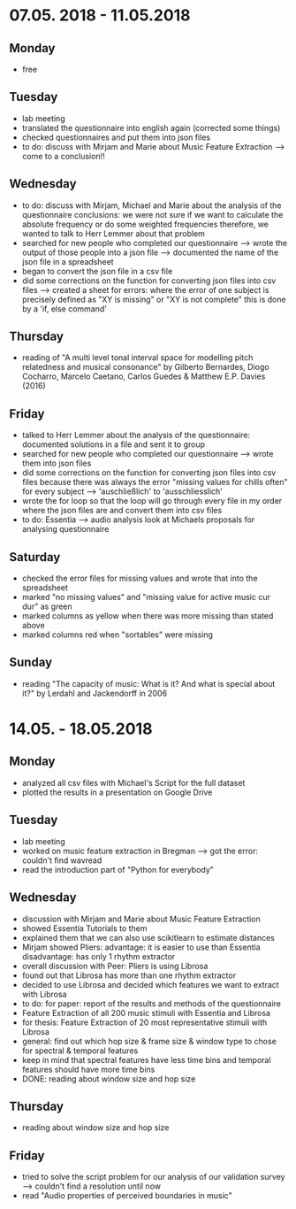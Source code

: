 # 07.05. 2018 - 11.05.2018
## Monday
- free

## Tuesday
- lab meeting
- translated the questionnaire into english again (corrected some things)
- checked questionnaires and put them into json files
- to do: discuss with Mirjam and Marie about Music Feature Extraction --> come to a conclusion!!

## Wednesday
- to do: discuss with Mirjam, Michael and Marie about the analysis of the questionnaire
conclusions: we were not sure if we want to calculate the absolute frequency or do some weighted frequencies
therefore, we wanted to talk to Herr Lemmer about that problem
- searched for new people who completed our questionnaire
--> wrote the output of those people into a json file
--> documented the name of the json file in a spreadsheet
- began to convert the json file in a csv file 
- did some corrections on the function for converting json files into csv files
--> created a sheet for errors: where the error of one subject is precisely defined as "XY is missing" or "XY is not complete"
this is done by a 'if, else command'

## Thursday
- reading of "A multi level tonal interval space for modelling pitch relatedness and musical consonance" by Gilberto Bernardes, Diogo Cocharro, Marcelo Caetano, Carlos Guedes & Matthew E.P. Davies (2016)

## Friday
- talked to Herr Lemmer about the analysis of the questionnaire: documented solutions in a file and sent it to group
- searched for new people who completed our questionnaire
--> wrote them into json files
- did some corrections on the function for converting json files into csv files because there was always the error "missing values for chills often" for every subject
--> 'auschließlich' to 'ausschliesslich'
- wrote the for loop so that the loop will go through every file in my order where the json files are and convert them into csv files
- to do: Essentia --> audio analysis
        look at Michaels proposals for analysing questionnaire

## Saturday
- checked the error files for missing values and wrote that into the spreadsheet
- marked "no missing values" and "missing value for active music cur dur" as green
- marked columns as yellow when there was more missing than stated above
- marked columns red when "sortables" were missing

## Sunday
- reading "The capacity of music: What is it? And what is special about it?" by Lerdahl and Jackendorff in 2006

# 14.05. - 18.05.2018

## Monday
- analyzed all csv files with Michael's Script for the full dataset 
- plotted the results in a presentation on Google Drive

## Tuesday
- lab meeting
- worked on music feature extraction in Bregman
--> got the error: couldn't find wavread
- read the introduction part of "Python for everybody"

## Wednesday
- discussion with Mirjam and Marie about Music Feature Extraction
- showed Essentia Tutorials to them
- explained them that we can also use scikitlearn to estimate distances
- Mirjam showed Pliers: advantage: it is easier to use than Essentia    disadvantage: has only 1 rhythm extractor
- overall discussion with Peer: Pliers is using Librosa
- found out that Librosa has more than one rhythm extractor
- decided to use Librosa and decided which features we want to extract with Librosa
- to do: for paper: report of the results and methods of the questionnaire
- Feature Extraction of all 200 music stimuli with Essentia and Librosa
- for thesis: Feature Extraction of 20 most representative stimuli with Librosa
- general: find out which hop size & frame size & window type to chose for spectral & temporal features
- keep in mind that spectral features have less time bins and temporal features should have more time bins
- DONE: reading about window size and hop size 

## Thursday
- reading about window size and hop size

## Friday
- tried to solve the script problem for our analysis of our validation survey
--> couldn't find a resolution until now
- read "Audio properties of perceived boundaries in music"
